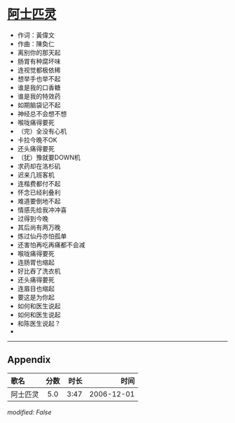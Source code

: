 # [阿士匹灵](https://music.163.com/song?id=65650)

* 作词：黃偉文
* 作曲：陳奐仁
* 离别你的那天起
* 肠胃有种腐坏味
* 连视觉都极依稀
* 想举手也举不起
* 谁是我的口香糖
* 谁是我的特效药
* 如期脑袋记不起
* 神经总不会想不想
* 喉咙痛得要死
* （完）全没有心机
* 卡拉今晚不OK
* 还头痛得要死
* （犹）豫就要DOWN机
* 求药却在洛杉矶
* 迟来几班客机
* 连楷费都付不起
* 怀念已经利叠利
* 难道要倒地不起
* 情感先给我冲冲喜
* 过得到今晚
* 其后尚有两万晚
* 炼过仙丹亦怕孤单
* 还害怕再吃再痛都不会减
* 喉咙痛得要死
* 连肠胃也缩起
* 好比吞了洗衣机
* 还头痛得要死
* 连眉目也缩起
* 要这是为你起
* 如何和医生说起
* 如何和医生说起
* 和陈医生说起？
* 


---

## Appendix

|歌名|分数|时长|时间|
|:---|:---:|---:|---:|
|阿士匹灵|5.0|3:47|2006-12-01

*modified: False*